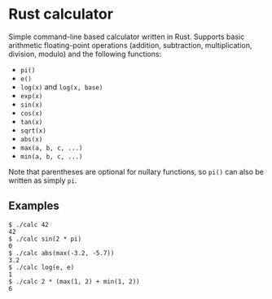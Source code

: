 # Rust calculator

Simple command-line based calculator written in Rust. Supports basic arithmetic floating-point operations (addition, subtraction, multiplication, division, modulo) and the following functions:

* `pi()`
* `e()`
* `log(x)` and `log(x, base)`
* `exp(x)`
* `sin(x)`
* `cos(x)`
* `tan(x)`
* `sqrt(x)`
* `abs(x)`
* `max(a, b, c, ...)`
* `min(a, b, c, ...)`

Note that parentheses are optional for nullary functions, so `pi()` can also be written as simply `pi`.


## Examples

```
$ ./calc 42
42
$ ./calc sin(2 * pi)
0
$ ./calc abs(max(-3.2, -5.7))
3.2
$ ./calc log(e, e)
1
$ ./calc 2 * (max(1, 2) + min(1, 2))
6
```
